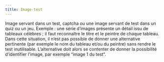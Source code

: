 ```yaml
---
title: Image-test
---
```


Image servant dans un test, captcha ou une image servant de test dans un quiz
ou un jeu. Exemple : une série d’images présente un détail issu de tableaux
célèbres ; il faut reconnaître le titre et le peintre de chaque tableau. Dans
cette situation, il n’est pas possible de donner une alternative pertinente
(par exemple le nom du tableau et/ou du peintre) sans rendre le test
inutilisable. L’alternative doit alors se contenter de donner la possibilité
d’identifier l’image, par exemple “image 1 du test”.
